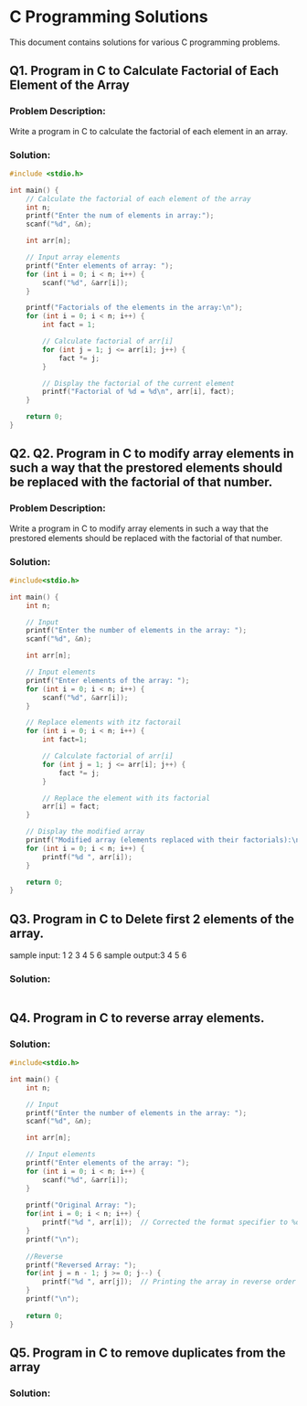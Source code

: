 # C Programming Solutions

This document contains solutions for various C programming problems.

## Q1. Program in C to Calculate Factorial of Each Element of the Array

### **Problem Description:**
Write a program in C to calculate the factorial of each element in an array.

### **Solution:**

```c
#include <stdio.h>

int main() {
    // Calculate the factorial of each element of the array
    int n;
    printf("Enter the num of elements in array:");
    scanf("%d", &n);

    int arr[n];

    // Input array elements
    printf("Enter elements of array: ");
    for (int i = 0; i < n; i++) {
        scanf("%d", &arr[i]);
    }

    printf("Factorials of the elements in the array:\n");
    for (int i = 0; i < n; i++) {
        int fact = 1;

        // Calculate factorial of arr[i]
        for (int j = 1; j <= arr[i]; j++) {
            fact *= j;
        }

        // Display the factorial of the current element
        printf("Factorial of %d = %d\n", arr[i], fact);
    }

    return 0;
}
```

## Q2. Q2. Program in C to modify array elements in such a way that the prestored elements should be replaced with the factorial of that number.

### **Problem Description:**
Write a program in C to modify array elements in such a way that the prestored elements should be replaced with the factorial of that number.

### **Solution:**

```c
#include<stdio.h>

int main() {
    int n;

    // Input
    printf("Enter the number of elements in the array: ");
    scanf("%d", &n);

    int arr[n];

    // Input elements
    printf("Enter elements of the array: ");
    for (int i = 0; i < n; i++) {
        scanf("%d", &arr[i]);
    }

    // Replace elements with itz factorail
    for (int i = 0; i < n; i++) {
        int fact=1;

        // Calculate factorial of arr[i]
        for (int j = 1; j <= arr[i]; j++) {
            fact *= j;
        }

        // Replace the element with its factorial
        arr[i] = fact;
    }

    // Display the modified array
    printf("Modified array (elements replaced with their factorials):\n");
    for (int i = 0; i < n; i++) {
        printf("%d ", arr[i]);
    }

    return 0;
}

```

## Q3. Program in C to Delete first 2 elements of the array.
sample input: 1 2 3 4 5 6 
sample output:3 4 5 6

### **Solution:**
```c

```

## Q4. Program in C to reverse array elements.

### **Solution:**

```c
#include<stdio.h>

int main() {
    int n;

    // Input
    printf("Enter the number of elements in the array: ");
    scanf("%d", &n);

    int arr[n];

    // Input elements
    printf("Enter elements of the array: ");
    for (int i = 0; i < n; i++) {
        scanf("%d", &arr[i]);
    }
    
    printf("Original Array: ");
    for(int i = 0; i < n; i++) {
        printf("%d ", arr[i]);  // Corrected the format specifier to %d
    }
    printf("\n");
    
    //Reverse 
    printf("Reversed Array: ");
    for(int j = n - 1; j >= 0; j--) {
        printf("%d ", arr[j]);  // Printing the array in reverse order
    }
    printf("\n");
    
    return 0;
}

```

## Q5. Program in C to remove duplicates from the array

### **Solution:**

```c

```